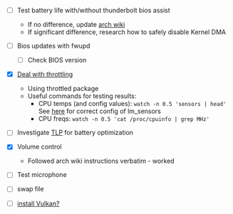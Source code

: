  - [ ] Test battery life with/without thunderbolt bios assist
   - If no difference, update [arch wiki](https://wiki.archlinux.org/index.php/Lenovo_ThinkPad_X1_Carbon_(Gen_7))
   - If significant difference, research how to safely disable Kernel DMA
 - [ ] Bios updates with fwupd
   - [ ] Check BIOS version
 - [x] [Deal with throttling](https://wiki.archlinux.org/index.php/Lenovo_ThinkPad_X1_Carbon_(Gen_7)#throttled)
   * Using throttled package
   * Useful commands for testing results:
     - CPU temps (and config values): `watch -n 0.5 'sensors | head'`
       See [here](https://wiki.archlinux.org/index.php/Lm_sensors) for correct config of lm_sensors
     - CPU freqs: `watch -n 0.5 'cat /proc/cpuinfo | grep MHz'`
     
 - [ ] Investigate [TLP](https://wiki.archlinux.org/index.php/TLP) for battery
       optimization
 - [x] Volume control
   * Followed arch wiki instructions verbatim - worked
 - [ ] Test microphone
 - [ ] swap file
 - [ ] [install Vulkan?](https://wiki.archlinux.org/index.php/Vulkan)
